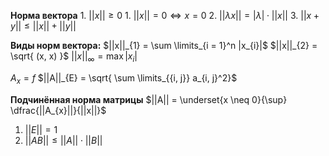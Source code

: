 **Норма вектора**
	1. $||x|| \ge 0$
		1. $||x|| = 0 \iff x = 0$
	2. $||\lambda x|| = |\lambda| \cdot ||x||$
	3. $||x + y|| \le ||x|| + ||y||$

**Виды норм вектора:**
$||x||_{1} = \sum \limits_{i = 1}^n |x_{i}|$
$||x||_{2} = \sqrt{ (x, x) }$
$||x||_{\infty} = \max |x_{i}|$

$A_x = f$
$||A||_{E} = \sqrt{ \sum \limits_{{i, j}} a_{i, j}^2}$

**Подчинённая норма матрицы**
$||A|| = \underset{x \neq 0}{\sup} \dfrac{||A_{x}||}{||x||}$
1. $||E|| = 1$
2. $||AB|| \le ||A|| \cdot ||B||$
